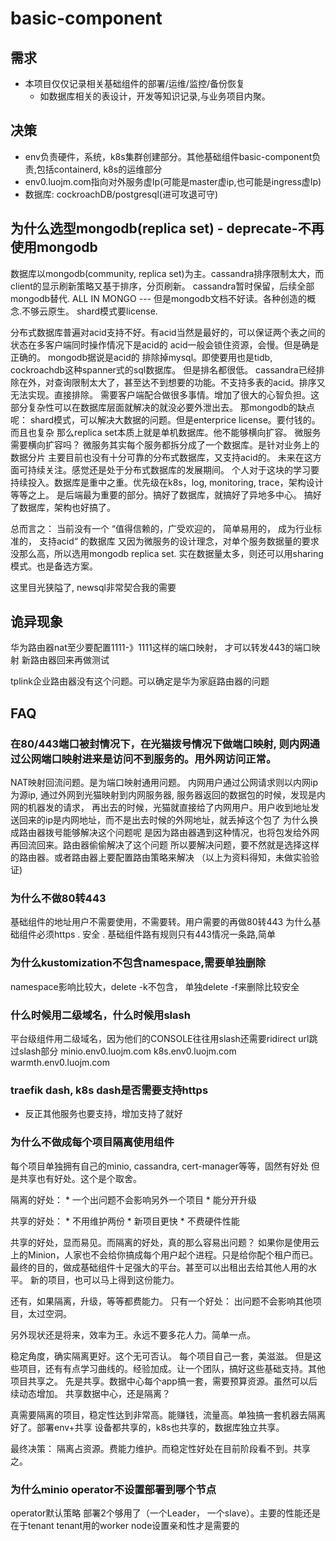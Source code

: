# basic-component

## 需求

* 本项目仅仅记录相关基础组件的部署/运维/监控/备份恢复
  * 如数据库相关的表设计，开发等知识记录,与业务项目内聚。

## 决策

* env负责硬件，系统，k8s集群创建部分。其他基础组件basic-component负责,包括containerd, k8s的运维部分
* env0.luojm.com指向对外服务虚Ip(可能是master虚ip,也可能是ingress虚Ip)
* 数据库: cockroachDB/postgresql(进可攻退可守)

## 为什么选型mongodb(replica set) - deprecate-不再使用mongodb
数据库以mongodb(community, replica set)为主。cassandra排序限制太大，而client的显示刷新策略又基于排序，分页刷新。
  cassandra暂时保留，后续全部mongodb替代. ALL IN MONGO --- 但是mongodb文档不好读。各种创造的概念.不够云原生。
  shard模式要license.

分布式数据库普遍对acid支持不好。有acid当然是最好的，可以保证两个表之间的状态在多客户端同时操作情况下是acid的
acid一般会锁住资源，会慢。但是确是正确的。
mongodb据说是acid的
排除掉mysql。即使要用也是tidb, cockroachdb这种spanner式的sql数据库。
但是排名都很低。
cassandra已经排除在外，对查询限制太大了，甚至达不到想要的功能。不支持多表的acid。排序又无法实现。直接排除。
需要客户端配合做很多事情。增加了很大的心智负担。这部分复杂性可以在数据库层面就解决的就没必要外泄出去。
那mongodb的缺点呢： 
shard模式，可以解决大数据的问题。但是enterprice license。要付钱的。而且也复杂
那么replica set本质上就是单机数据库。他不能够横向扩容。
微服务需要横向扩容吗？ 
微服务其实每个服务都拆分成了一个数据库。是针对业务上的数据分片
主要目前也没有十分可靠的分布式数据库，又支持acid的。
未来在这方面可持续关注。感觉还是处于分布式数据库的发展期间。
个人对于这块的学习要持续投入。数据库是重中之重。优先级在k8s，log, monitoring, trace，架构设计等等之上。
是后端最为重要的部分。搞好了数据库，就搞好了异地多中心。
搞好了数据库，架构也好搞了。

总而言之： 当前没有一个 “值得信赖的，广受欢迎的， 简单易用的， 成为行业标准的， 支持acid“ 的数据库
又因为微服务的设计理念，对单个服务数据量的要求没那么高，所以选用mongodb replica set.
实在数据量太多，则还可以用sharing模式。也是备选方案。

这里目光狭隘了, newsql非常契合我的需要

## 诡异现象

 华为路由器nat至少要配置1111-》1111这样的端口映射，
 才可以转发443的端口映射
 新路由器回来再做测试

 tplink企业路由器没有这个问题。可以确定是华为家庭路由器的问题


## FAQ

### 在80/443端口被封情况下，在光猫拨号情况下做端口映射, 则内网通过公网端口映射进来是访问不到服务的。用外网访问正常。

NAT映射回流问题。是为端口映射通用问题。
内网用户通过公网请求则以内网ip为源ip, 通过外网到光猫映射到内网服务器, 服务器返回的数据包的时候，发现是内网的机器发的请求，
再出去的时候，光猫就直接给了内网用户。用户收到地址发送回来的ip是内网地址，而不是出去时候的外网地址，就丢掉这个包了
为什么换成路由器拨号能够解决这个问题呢
是因为路由器遇到这种情况，也将包发给外网再回流回来。路由器偷偷解决了这个问题
所以要解决问题，要不然就是选择这样的路由器。或者路由器上要配置路由策略来解决
（以上为资料得知，未做实验验证)

### 为什么不做80转443

基础组件的地址用户不需要使用，不需要转。用户需要的再做80转443
为什么基础组件必须https
. 安全
. 基础组件路有规则只有443情况一条路,简单

### 为什么kustomization不包含namespace,需要单独删除

namespace影响比较大，delete -k不包含， 单独delete -f来删除比较安全

### 什么时候用二级域名，什么时候用slash

平台级组件用二级域名，因为他们的CONSOLE往往用slash还需要ridirect url跳过slash部分
minio.env0.luojm.com
k8s.env0.luojm.com
warmth.env0.luojm.com

### traefik dash, k8s dash是否需要支持https

* 反正其他服务也要支持，增加支持了就好

### 为什么不做成每个项目隔离使用组件

每个项目单独拥有自己的minio, cassandra, cert-manager等等，固然有好处
但是共享也有好处。这个是个取舍。

隔离的好处： 
	* 一个出问题不会影响另外一个项目
	* 能分开升级
  
共享的好处： 
	* 不用维护两份
	* 新项目更快
	* 不费硬件性能

共享的好处，显而易见。而隔离的好处，真的那么容易出问题？
如果你是使用云上的Minion，人家也不会给你搞成每个用户起个进程。只是给你配个租户而已。
最终的目的，做成基础组件十足强大的平台。甚至可以出租出去给其他人用的水平。
新的项目，也可以马上得到这份能力。

还有，如果隔离，升级，等等都费能力。
只有一个好处： 出问题不会影响其他项目，太过空洞。

另外现状还是将来，效率为王。永远不要多花人力。简单一点。

稳定角度，确实隔离更好。这个无可否认。
每个项目自己一套，美滋滋。
但是这些项目，还有有点学习曲线的。经验加成。让一个团队，搞好这些基础支持。其他项目共享之。
先是共享。数据中心每个app搞一套，需要预算资源。虽然可以后续动态增加。
共享数据中心，还是隔离？

真需要隔离的项目，稳定性达到非常高。能赚钱，流量高。单独搞一套机器去隔离好了。部署env+共享
设备都共享的，k8s也共享的，数据库独立共享。

最终决策： 隔离占资源。费能力维护。而稳定性好处在目前阶段看不到。共享之。

### 为什么minio operator不设置部署到哪个节点

operator默认策略 部署2个够用了（一个Leader， 一个slave）。主要的性能还是在于tenant
tenant用的worker node设置亲和性才是需要的